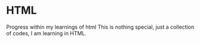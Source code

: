 # HTML
Progress within my learnings of html
This is nothing special, just a collection of codes, I am learning in HTML.
